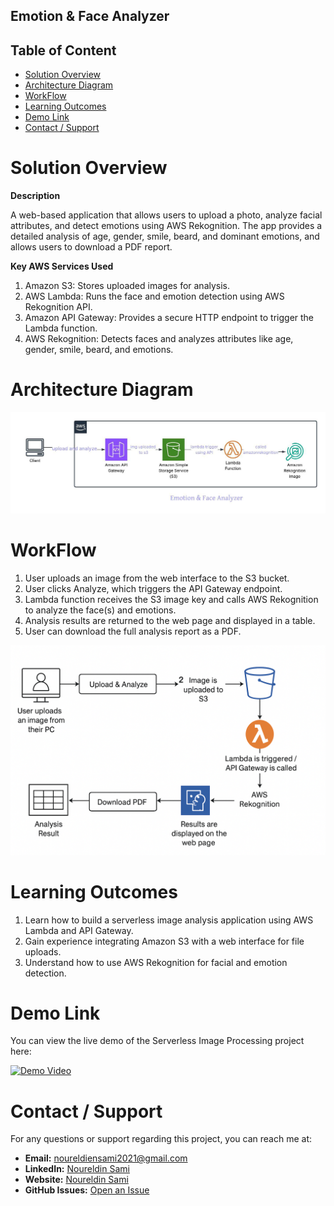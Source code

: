 ## Emotion & Face Analyzer

## Table of Content
- [Solution Overview](#solution-overview)
- [Architecture Diagram](#architecture-diagram)
- [WorkFlow](#WorkFlow)
- [Learning Outcomes](#Learning-Outcomes)
- [Demo Link](#demo-link)
- [Contact / Support](#contact--support)

 




# Solution Overview

**Description**

A web-based application that allows users to upload a photo, analyze facial attributes, and detect emotions using AWS Rekognition. The app provides a detailed analysis of age, gender, smile, beard, and dominant emotions, and allows users to download a PDF report.


**Key AWS Services Used**

1. Amazon S3: Stores uploaded images for analysis.
2. AWS Lambda: Runs the face and emotion detection using AWS Rekognition API.
3. Amazon API Gateway: Provides a secure HTTP endpoint to trigger the Lambda function.
4. AWS Rekognition: Detects faces and analyzes attributes like age, gender, smile, beard, and emotions.



# Architecture Diagram

![Architecture Diagram](https://raw.githubusercontent.com/noureldien2021/Face-Analyzer/refs/heads/master/Emotion%20%26%20Face%20Analyzer.jpeg)


# WorkFlow
1. User uploads an image from the web interface to the S3 bucket.
2. User clicks Analyze, which triggers the API Gateway endpoint.
3. Lambda function receives the S3 image key and calls AWS Rekognition to analyze the face(s) and emotions.
4. Analysis results are returned to the web page and displayed in a table.
5. User can download the full analysis report as a PDF.

![Architecture Diagram](https://raw.githubusercontent.com/noureldien2021/Face-Analyzer/refs/heads/master/digram.png)

# Learning Outcomes
1. Learn how to build a serverless image analysis application using AWS Lambda and API Gateway.
2. Gain experience integrating Amazon S3 with a web interface for file uploads.
3. Understand how to use AWS Rekognition for facial and emotion detection.



# Demo Link

You can view the live demo of the Serverless Image Processing project here:  

<a href="https://drive.google.com/file/d/1hL2IYWyO8VBe94ezH_22tpzFdHMNshr/view?usp=drive_link">
  <img src="https://github.com/noureldien2021/Project--Serverless-Image-Processing-with-S3-and-Lambda/blob/main/demo2.jpg?raw=true" alt="Demo Video" width="70"/>
</a>


# Contact / Support

For any questions or support regarding this project, you can reach me at:

- **Email:** noureldiensami2021@gmail.com
- **LinkedIn:** [Noureldin Sami](https://www.linkedin.com/in/noureldien-sami/)
- **Website:** [Noureldin Sami](https://noureldien-sami2024.netlify.app/)  
- **GitHub Issues:** [Open an Issue](https://github.com/noureldien2021/Project-2-Serverless-Image-Processing-with-S3-and-Lambda/issues)
 
